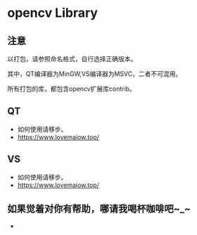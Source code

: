# opencv Library

## 注意

以打包，请参照命名格式，自行选择正确版本。

其中，QT编译器为MinGW,VS编译器为MSVC，二者不可混用。

所有打包的库，都包含opencv扩展库contrib。

## QT

- 如何使用请移步。
- https://www.lovemaiow.top/

## VS

- 如何使用请移步。
- https://www.lovemaiow.top/

## 如果觉着对你有帮助，哪请我喝杯咖啡吧~_~
- 
